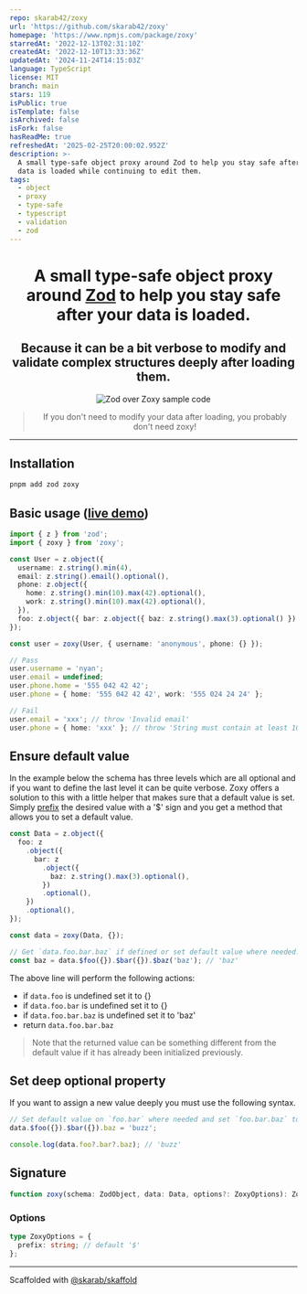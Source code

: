 ```yaml
---
repo: skarab42/zoxy
url: 'https://github.com/skarab42/zoxy'
homepage: 'https://www.npmjs.com/package/zoxy'
starredAt: '2022-12-13T02:31:10Z'
createdAt: '2022-12-10T13:33:36Z'
updatedAt: '2024-11-24T14:15:03Z'
language: TypeScript
license: MIT
branch: main
stars: 119
isPublic: true
isTemplate: false
isArchived: false
isFork: false
hasReadMe: true
refreshedAt: '2025-02-25T20:00:02.952Z'
description: >-
  A small type-safe object proxy around Zod to help you stay safe after your
  data is loaded while continuing to edit them.
tags:
  - object
  - proxy
  - type-safe
  - typescript
  - validation
  - zod
---
```


<center>
  <h1>A small type-safe object proxy around <a href="https://github.com/colinhacks/zod">Zod</a> to help you stay safe after your data is loaded.</h1>
  <h2>Because it can be a bit verbose to modify and validate complex structures deeply after loading them.</h2>
  <img src="example.png" title="Zod over Zoxy sample code" />
  <blockquote>If you don't need to modify your data after loading, you probably don't need zoxy!</blockquote>
</center>

<hr />

## Installation

```bash
pnpm add zod zoxy
```

## Basic usage ([live demo])

```ts
import { z } from 'zod';
import { zoxy } from 'zoxy';

const User = z.object({
  username: z.string().min(4),
  email: z.string().email().optional(),
  phone: z.object({
    home: z.string().min(10).max(42).optional(),
    work: z.string().min(10).max(42).optional(),
  }),
  foo: z.object({ bar: z.object({ baz: z.string().max(3).optional() }).optional() }).optional(),
});

const user = zoxy(User, { username: 'anonymous', phone: {} });

// Pass
user.username = 'nyan';
user.email = undefined;
user.phone.home = '555 042 42 42';
user.phone = { home: '555 042 42 42', work: '555 024 24 24' };

// Fail
user.email = 'xxx'; // throw 'Invalid email'
user.phone = { home: 'xxx' }; // throw 'String must contain at least 10 character(s)'
```

## Ensure default value

In the example below the schema has three levels which are all optional and if you want to define the last level it can be quite verbose. Zoxy offers a solution to this with a little helper that makes sure that a default value is set. Simply [prefix](#options) the desired value with a '$' sign and you get a method that allows you to set a default value.

```ts
const Data = z.object({
  foo: z
    .object({
      bar: z
        .object({
          baz: z.string().max(3).optional(),
        })
        .optional(),
    })
    .optional(),
});

const data = zoxy(Data, {});

// Get `data.foo.bar.baz` if defined or set default value where needed.
const baz = data.$foo({}).$bar({}).$baz('baz'); // 'baz'
```

The above line will perform the following actions:

- if `data.foo` is undefined set it to {}
- if `data.foo.bar` is undefined set it to {}
- if `data.foo.bar.baz` is undefined set it to 'baz'
- return `data.foo.bar.baz`

> Note that the returned value can be something different from the default value if it has already been initialized previously.

## Set deep optional property

If you want to assign a new value deeply you must use the following syntax.

```ts
// Set default value on `foo.bar` where needed and set `foo.bar.baz` to 'buzz'.
data.$foo({}).$bar({}).baz = 'buzz';

console.log(data.foo?.bar?.baz); // 'buzz'
```

## Signature

```ts
function zoxy(schema: ZodObject, data: Data, options?: ZoxyOptions): Zoxy;
```

### Options

```ts
type ZoxyOptions = {
  prefix: string; // default '$'
};
```

---

Scaffolded with [@skarab/skaffold](https://www.npmjs.com/package/@skarab/skaffold)

[live demo]: https://www.typescriptlang.org/play?#code/FASwtgDg9gTgLgAgN4IF4IL4IGYymBAclSgBNCBuUSWRFEgDwE9Mc8DipnLhgBjKADsAzogCqwgKYwEAXjQA6KACMAVpL5wAFEmAIEAVykxBAQzCSAXItEwQggOZaAlArD2tAFmcAaPQkkwUxAAG2tUBVt7J1dA4JCXJQg4ECFTBN9-CAALIStFFXVNHX99XItwyLg7R0T3QS0ARgAGVyCGLwAmVyhk1LMMv319AHdYAGtKqNq2jxa20w7PbqSUtMH-DEz9bCgoSsKNbRRlUxgDtSOdBFPUKerousWtAGYevvWXTHe1ga+t1b9dIuPxbKj8ISiQzGORoLhMLQSaQ+ZDQ6RmCpEUyCIRMMBQIyEFE5PLWJBYMG8AD0VIQAAVTMJhMAjNIFKyTOZJLDCIImNieByFHFQrCDIJSJJsPZJKQqEKSYJJApytz5IQAKxahDNZYIPXLQXGBSKtWo1XWTXa3WdfW2w0osYwSZELUanWdTwIT3ezyETDgmkIABi8RZxpFIR5DBjlAQQbg2TwIyIAElBAA3dIgUgBIKhQjhtmm2EoC1EGMMf0YCjx2mJ5NEADKD0cCDARkQAkEcGCggQpkQIUkjMQLQQfGyZ1MmmkWmEzkIQA
